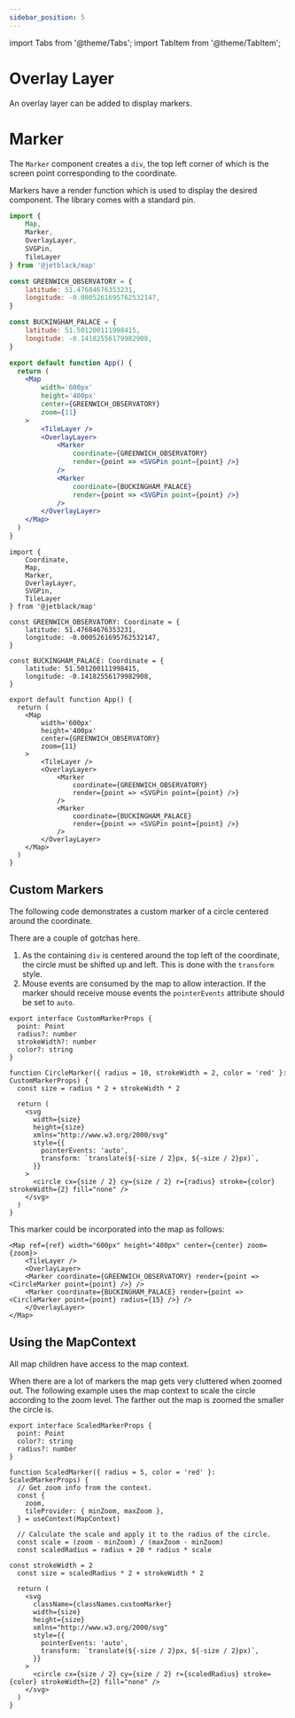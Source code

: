 ```yaml
---
sidebar_position: 5
---
```


import Tabs from '@theme/Tabs';
import TabItem from '@theme/TabItem';

# Overlay Layer

An overlay layer can be added to display markers.

# Marker

The `Marker` component creates a `div`, the top left corner
of which is the screen point corresponding to the coordinate.

Markers have a render function which is used to display the
desired component. The library comes with a standard pin.

<Tabs>
  <TabItem value='js' label='JS'>

```jsx
import {
    Map,
    Marker,
    OverlayLayer,
    SVGPin,
    TileLayer
} from '@jetblack/map'

const GREENWICH_OBSERVATORY = {
    latitude: 51.47684676353231,
    longitude: -0.0005261695762532147,
}

const BUCKINGHAM_PALACE = {
    latitude: 51.501200111998415,
    longitude: -0.14182556179982908,
}

export default function App() {
  return (
    <Map
        width='600px'
        height='400px'
        center={GREENWICH_OBSERVATORY}
        zoom={11}
    >
        <TileLayer />
        <OverlayLayer>
            <Marker
                coordinate={GREENWICH_OBSERVATORY}
                render={point => <SVGPin point={point} />}
            />
            <Marker
                coordinate={BUCKINGHAM_PALACE}
                render={point => <SVGPin point={point} />}
            />
        </OverlayLayer>
    </Map>
  )
}
```

  </TabItem>
  <TabItem value='ts' label='TS'>

```tsx
import {
    Coordinate,
    Map,
    Marker,
    OverlayLayer,
    SVGPin,
    TileLayer
} from '@jetblack/map'

const GREENWICH_OBSERVATORY: Coordinate = {
    latitude: 51.47684676353231,
    longitude: -0.0005261695762532147,
}

const BUCKINGHAM_PALACE: Coordinate = {
    latitude: 51.501200111998415,
    longitude: -0.14182556179982908,
}

export default function App() {
  return (
    <Map
        width='600px'
        height='400px'
        center={GREENWICH_OBSERVATORY}
        zoom={11}
    >
        <TileLayer />
        <OverlayLayer>
            <Marker
                coordinate={GREENWICH_OBSERVATORY}
                render={point => <SVGPin point={point} />}
            />
            <Marker
                coordinate={BUCKINGHAM_PALACE}
                render={point => <SVGPin point={point} />}
            />
        </OverlayLayer>
    </Map>
  )
}
```

  </TabItem>
</Tabs>

## Custom Markers

The following code demonstrates a custom marker of a circle centered around the
coordinate.

There are a couple of gotchas here.

1. As the containing `div` is centered around the top left of the coordinate,
    the circle must be shifted up and left. This is done with the `transform`
    style.
2. Mouse events are consumed by the map to allow interaction. If the marker
    should receive mouse events the `pointerEvents` attribute should be set to
    `auto`.

```tsx
export interface CustomMarkerProps {
  point: Point
  radius?: number
  strokeWidth?: number
  color?: string
}

function CircleMarker({ radius = 10, strokeWidth = 2, color = 'red' }: CustomMarkerProps) {
  const size = radius * 2 + strokeWidth * 2

  return (
    <svg
      width={size}
      height={size}
      xmlns="http://www.w3.org/2000/svg"
      style={{
        pointerEvents: 'auto',
        transform: `translate(${-size / 2}px, ${-size / 2}px)`,
      }}
    >
      <circle cx={size / 2} cy={size / 2} r={radius} stroke={color} strokeWidth={2} fill="none" />
    </svg>
  )
}
```

This marker could be incorporated into the map as follows:

```tsx
<Map ref={ref} width="600px" height="400px" center={center} zoom={zoom}>
    <TileLayer />
    <OverlayLayer>
    <Marker coordinate={GREENWICH_OBSERVATORY} render={point => <CircleMarker point={point} />} />
    <Marker coordinate={BUCKINGHAM_PALACE} render={point => <CircleMarker point={point} radius={15} />} />
    </OverlayLayer>
</Map>
```

## Using the MapContext

All map children have access to the map context.

When there are a lot of markers the map gets very cluttered when
zoomed out. The following example uses the map context to scale the circle
according to the zoom level. The farther out the map is zoomed the smaller the
circle is.

```tsx
export interface ScaledMarkerProps {
  point: Point
  color?: string
  radius?: number
}

function ScaledMarker({ radius = 5, color = 'red' }: ScaledMarkerProps) {
  // Get zoom info from the context.
  const {
    zoom,
    tileProvider: { minZoom, maxZoom },
  } = useContext(MapContext)

  // Calculate the scale and apply it to the radius of the circle.
  const scale = (zoom - minZoom) / (maxZoom - minZoom)
  const scaledRadius = radius + 20 * radius * scale

const strokeWidth = 2
  const size = scaledRadius * 2 + strokeWidth * 2

  return (
    <svg
      className={classNames.customMarker}
      width={size}
      height={size}
      xmlns="http://www.w3.org/2000/svg"
      style={{
        pointerEvents: 'auto',
        transform: `translate(${-size / 2}px, ${-size / 2}px)`,
      }}
    >
      <circle cx={size / 2} cy={size / 2} r={scaledRadius} stroke={color} strokeWidth={2} fill="none" />
    </svg>
  )
}
```
